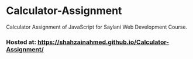 # Calculator-Assignment
Calculator Assignment of JavaScript for Saylani Web Development Course. 

### Hosted at: https://shahzainahmed.github.io/Calculator-Assignment/
